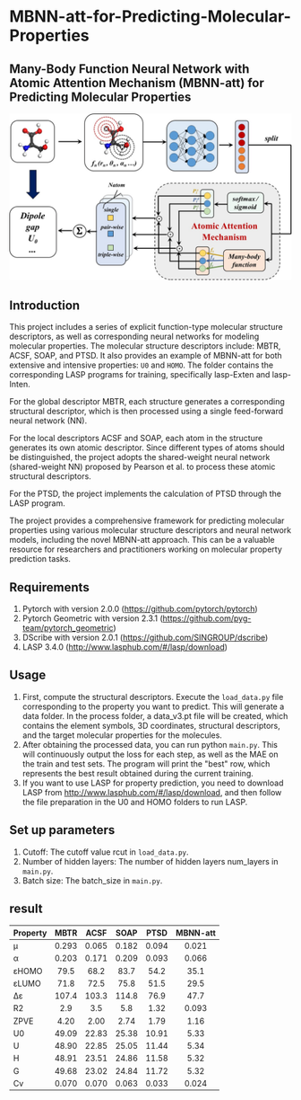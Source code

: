 # MBNN-att-for-Predicting-Molecular-Properties

## Many-Body Function Neural Network with Atomic Attention Mechanism (MBNN-att) for Predicting Molecular Properties

![MBNN-att Model](https://github.com/yzx1999/MBNN-att-for-Predicting-Molecular-Properties/blob/main/TOC.jpg)

## Introduction
This project includes a series of explicit function-type molecular structure descriptors, as well as corresponding neural networks for modeling molecular properties. The molecular structure descriptors include: MBTR, ACSF, SOAP, and PTSD. It also provides an example of MBNN-att for both extensive and intensive properties: ``` U0 ``` and ``` HOMO ```. The folder contains the corresponding LASP programs for training, specifically lasp-Exten and lasp-Inten.

For the global descriptor MBTR, each structure generates a corresponding structural descriptor, which is then processed using a single feed-forward neural network (NN).

For the local descriptors ACSF and SOAP, each atom in the structure generates its own atomic descriptor. Since different types of atoms should be distinguished, the project adopts the shared-weight neural network (shared-weight NN) proposed by Pearson et al. to process these atomic structural descriptors.

For the PTSD, the project implements the calculation of PTSD through the LASP program.

The project provides a comprehensive framework for predicting molecular properties using various molecular structure descriptors and neural network models, including the novel MBNN-att approach. This can be a valuable resource for researchers and practitioners working on molecular property prediction tasks.

## Requirements
1. Pytorch with version 2.0.0 (https://github.com/pytorch/pytorch)
2. Pytorch Geometric with version 2.3.1 (https://github.com/pyg-team/pytorch_geometric)
3. DScribe with version 2.0.1 (https://github.com/SINGROUP/dscribe)
4. LASP 3.4.0 (http://www.lasphub.com/#/lasp/download)

## Usage
1. First, compute the structural descriptors. Execute the ``` load_data.py ``` file corresponding to the property you want to predict. This will generate a data folder. In the process folder, a data_v3.pt file will be created, which contains the element symbols, 3D coordinates, structural descriptors, and the target molecular properties for the molecules.
2. After obtaining the processed data, you can run python ``` main.py ```. This will continuously output the loss for each step, as well as the MAE on the train and test sets. The program will print the "best" row, which represents the best result obtained during the current training.
3. If you want to use LASP for property prediction, you need to download LASP from http://www.lasphub.com/#/lasp/download, and then follow the file preparation in the U0 and HOMO folders to run LASP.

## Set up parameters
1. Cutoff: The cutoff value rcut in ``` load_data.py ```.
2. Number of hidden layers: The number of hidden layers num_layers in ``` main.py ```.
3. Batch size: The batch_size in ``` main.py ```.

## result
| Property | MBTR | ACSF | SOAP | PTSD | MBNN-att |
|:------|:-------------:|:-------------:|:----------------:|:----------------:|:----------------:|
| μ | 0.293 |	0.065	| 0.182	| 0.094 | 0.021 |
| α | 0.203 |	0.171 |	0.209 |	0.093 |	0.066 |
| εHOMO | 79.5 | 68.2 |	83.7 |	54.2 |	35.1 |
| εLUMO | 71.8 |	72.5 |	75.8 |	51.5 |	29.5 |
| Δε | 107.4 |	103.3 |	114.8 |	76.9 |	47.7 |
| R2 | 2.9 |	3.5 |	5.8 |	1.32 |	0.093 |
| ZPVE | 4.20 |	2.00 |	2.74 |	1.79 |	1.16 |
| U0 | 49.09 |	22.83 |	25.38 |	10.91 |	5.33 |
| U | 48.90	| 22.85 |	25.05 |	11.44 |	5.34 |
| H | 48.91 |	23.51 |	24.86 |	11.58 |	5.32 |
| G | 49.68 |	23.02 |	24.84 |	11.72 |	5.32 |
| Cv | 0.070 |	0.070 |	0.063 |	0.033 |	0.024 |




